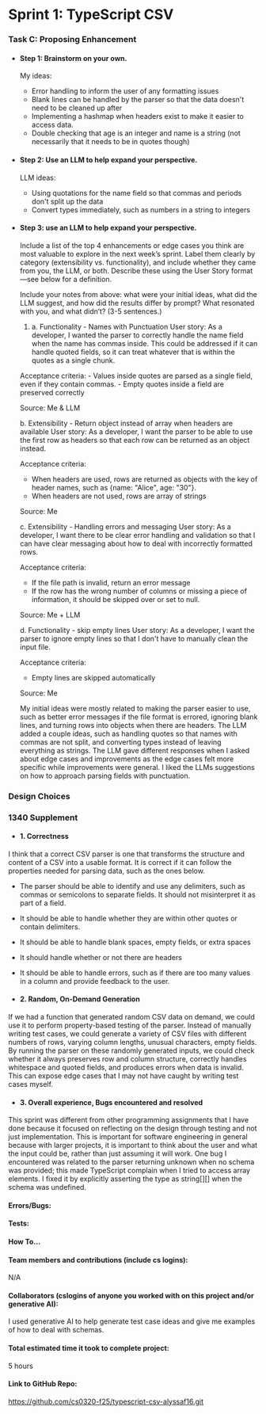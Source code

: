# Sprint 1: TypeScript CSV

### Task C: Proposing Enhancement

- #### Step 1: Brainstorm on your own.
  My ideas:
    - Error handling to inform the user of any formatting issues
    - Blank lines can be handled by the parser so that the data doesn't need to be cleaned up after
    - Implementing a hashmap when headers exist to make it easier to access data.
    - Double checking that age is an integer and name is a string (not necessarily that it needs to be in quotes though)

- #### Step 2: Use an LLM to help expand your perspective.
   LLM ideas:
    -  Using quotations for the name field so that commas and periods don't split up the data
    - Convert types immediately, such as numbers in a string to integers

- #### Step 3: use an LLM to help expand your perspective.

    Include a list of the top 4 enhancements or edge cases you think are most valuable to explore in the next week’s sprint. Label them clearly by category (extensibility vs. functionality), and include whether they came from you, the LLM, or both. Describe these using the User Story format—see below for a definition. 

    Include your notes from above: what were your initial ideas, what did the LLM suggest, and how did the results differ by prompt? What resonated with you, and what didn’t? (3-5 sentences.) 

    1) a. Functionality - Names with Punctuation
    User story:
    As a developer, I wanted the parser to correctly handle the name field when the name has commas inside. 
    This could be addressed if it can handle quoted fields, so it can treat whatever that is within the quotes as a single chunk.

    Acceptance criteria:
       - Values inside quotes are parsed as a single field, even if they contain commas.
       - Empty quotes inside a field are preserved correctly

    Source: Me & LLM

    b. Extensibility - Return object instead of array when headers are available
    User story:
    As a developer, I want the parser to be able to use the first row as headers so that each row can be returned as an object instead.

    Acceptance criteria:
    - When headers are used, rows are returned as objects with the key of header names, such as {name: "Alice", age: "30"}.
    - When headers are not used, rows are array of strings

    Source: Me

    c. Extensibility - Handling errors and messaging
    User story:
    As a developer, I want there to be clear error handling and validation so that I can have clear messaging about how to deal with incorrectly formatted rows.

    Acceptance criteria:
    - If the file path is invalid, return an error message
    - If the row has the wrong number of columns or missing a piece of information, it should be skipped over or set to null.

    Source: Me + LLM

    d. Functionality - skip empty lines
    User story:
    As a developer, I want the parser to ignore empty lines so that I don't have to manually clean the input file.

    Acceptance criteria:
    - Empty lines are skipped automatically

    Source: Me

    My initial ideas were mostly related to making the parser easier to use, such as better error messages if the file format is errored, ignoring blank lines, and turning rows into objects when there are headers. The LLM added a couple ideas, such as handling quotes so that names with commas are not split, and converting types instead of leaving everything as strings. The LLM gave different responses when I asked about edge cases and improvements as the edge cases felt more specific while improvements were general. I liked the LLMs suggestions on how to approach parsing fields with punctuation.

### Design Choices

### 1340 Supplement

- #### 1. Correctness
I think that a correct CSV parser is one that transforms the structure and content of a CSV into a usable format. It is correct if it can follow the properties needed for parsing data, such as the ones below.
- The parser should be able to identify and use any delimiters, such as commas or semicolons to separate fields. It should not misinterpret it as part of a field.
- It should be able to handle whether they are within other quotes or contain delimiters.
- It should be able to handle blank spaces, empty fields, or extra spaces
- It should handle whether or not there are headers
- It should be able to handle errors, such as if there are too many values in a column and provide feedback to the user.


- #### 2. Random, On-Demand Generation
If we had a function that generated random CSV data on demand, we could use it to perform property-based testing of the parser. Instead of manually writing test cases, we could generate a variety of CSV files with different numbers of rows, varying column lengths, unusual characters, empty fields. By running the parser on these randomly generated inputs, we could check whether it always preserves row and column structure, correctly handles whitespace and quoted fields, and produces errors when data is invalid. This can expose edge cases that I may not have caught by writing test cases myself.

- #### 3. Overall experience, Bugs encountered and resolved
This sprint was different from other programming assignments that I have done because it focused on reflecting on the design through testing and not just implementation. This is important for software engineering in general because with larger projects, it is important to think about the user and what the input could be, rather than just assuming it will work. One bug I encountered was related to the parser returning unknown when no schema was provided; this made TypeScript complain when I tried to access array elements. I fixed it by explicitly asserting the type as string[][] when the schema was undefined.

#### Errors/Bugs:
#### Tests:
#### How To…

#### Team members and contributions (include cs logins):
N/A
#### Collaborators (cslogins of anyone you worked with on this project and/or generative AI):
I used generative AI to help generate test case ideas and give me examples of how to deal with schemas.
#### Total estimated time it took to complete project:
5 hours
#### Link to GitHub Repo:  
https://github.com/cs0320-f25/typescript-csv-alyssaf16.git